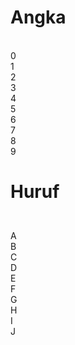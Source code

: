 <h1>Angka</h1>
<br/>0
<br/>1
<br/>2
<br/>3
<br/>4
<br/>5
<br/>6
<br/>7
<br/>8
<br/>9
<p>
<h1><p>Huruf</h1>
<br/>A
<br/>B
<br/>C
<br/>D
<br/>E
<br/>F
<br/>G
<br/>H
<br/>I
<br/>J


